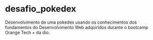# desafio_pokedex
Desenvolvimento de uma pokedex usando os conhecimentos dos fundamentos do Desenvolvimento Web adquiridos durante o bootcamp Orange Tech + da dio.
